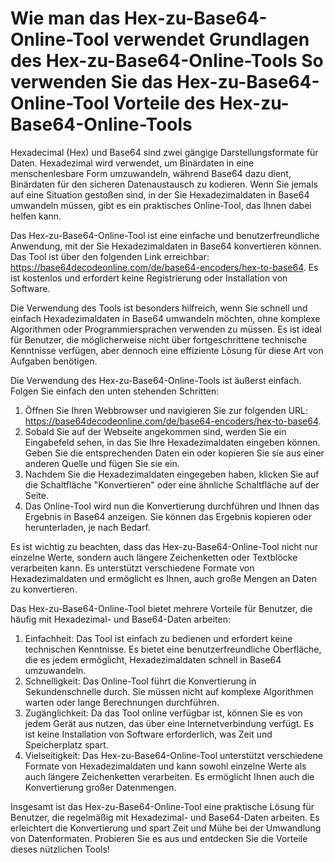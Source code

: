 Wie man das Hex-zu-Base64-Online-Tool verwendet Grundlagen des Hex-zu-Base64-Online-Tools So verwenden Sie das Hex-zu-Base64-Online-Tool Vorteile des Hex-zu-Base64-Online-Tools
================================================================================================================================================================================

Hexadecimal (Hex) und Base64 sind zwei gängige Darstellungsformate für Daten. Hexadezimal wird verwendet, um Binärdaten in eine menschenlesbare Form umzuwandeln, während Base64 dazu dient, Binärdaten für den sicheren Datenaustausch zu kodieren. Wenn Sie jemals auf eine Situation gestoßen sind, in der Sie Hexadezimaldaten in Base64 umwandeln müssen, gibt es ein praktisches Online-Tool, das Ihnen dabei helfen kann.

Das Hex-zu-Base64-Online-Tool ist eine einfache und benutzerfreundliche Anwendung, mit der Sie Hexadezimaldaten in Base64 konvertieren können. Das Tool ist über den folgenden Link erreichbar: <https://base64decodeonline.com/de/base64-encoders/hex-to-base64>. Es ist kostenlos und erfordert keine Registrierung oder Installation von Software.

Die Verwendung des Tools ist besonders hilfreich, wenn Sie schnell und einfach Hexadezimaldaten in Base64 umwandeln möchten, ohne komplexe Algorithmen oder Programmiersprachen verwenden zu müssen. Es ist ideal für Benutzer, die möglicherweise nicht über fortgeschrittene technische Kenntnisse verfügen, aber dennoch eine effiziente Lösung für diese Art von Aufgaben benötigen.

Die Verwendung des Hex-zu-Base64-Online-Tools ist äußerst einfach. Folgen Sie einfach den unten stehenden Schritten:

1. Öffnen Sie Ihren Webbrowser und navigieren Sie zur folgenden URL: <https://base64decodeonline.com/de/base64-encoders/hex-to-base64>.
2. Sobald Sie auf der Webseite angekommen sind, werden Sie ein Eingabefeld sehen, in das Sie Ihre Hexadezimaldaten eingeben können. Geben Sie die entsprechenden Daten ein oder kopieren Sie sie aus einer anderen Quelle und fügen Sie sie ein.
3. Nachdem Sie die Hexadezimaldaten eingegeben haben, klicken Sie auf die Schaltfläche "Konvertieren" oder eine ähnliche Schaltfläche auf der Seite.
4. Das Online-Tool wird nun die Konvertierung durchführen und Ihnen das Ergebnis in Base64 anzeigen. Sie können das Ergebnis kopieren oder herunterladen, je nach Bedarf.

Es ist wichtig zu beachten, dass das Hex-zu-Base64-Online-Tool nicht nur einzelne Werte, sondern auch längere Zeichenketten oder Textblöcke verarbeiten kann. Es unterstützt verschiedene Formate von Hexadezimaldaten und ermöglicht es Ihnen, auch große Mengen an Daten zu konvertieren.

Das Hex-zu-Base64-Online-Tool bietet mehrere Vorteile für Benutzer, die häufig mit Hexadezimal- und Base64-Daten arbeiten:

1. Einfachheit: Das Tool ist einfach zu bedienen und erfordert keine technischen Kenntnisse. Es bietet eine benutzerfreundliche Oberfläche, die es jedem ermöglicht, Hexadezimaldaten schnell in Base64 umzuwandeln.
2. Schnelligkeit: Das Online-Tool führt die Konvertierung in Sekundenschnelle durch. Sie müssen nicht auf komplexe Algorithmen warten oder lange Berechnungen durchführen.
3. Zugänglichkeit: Da das Tool online verfügbar ist, können Sie es von jedem Gerät aus nutzen, das über eine Internetverbindung verfügt. Es ist keine Installation von Software erforderlich, was Zeit und Speicherplatz spart.
4. Vielseitigkeit: Das Hex-zu-Base64-Online-Tool unterstützt verschiedene Formate von Hexadezimaldaten und kann sowohl einzelne Werte als auch längere Zeichenketten verarbeiten. Es ermöglicht Ihnen auch die Konvertierung großer Datenmengen.

Insgesamt ist das Hex-zu-Base64-Online-Tool eine praktische Lösung für Benutzer, die regelmäßig mit Hexadezimal- und Base64-Daten arbeiten. Es erleichtert die Konvertierung und spart Zeit und Mühe bei der Umwandlung von Datenformaten. Probieren Sie es aus und entdecken Sie die Vorteile dieses nützlichen Tools!